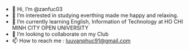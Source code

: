 - 👋 Hi, I’m @zanfuc03
- 👀 I’m interested in studying everthing made me happy and relaxing.
- 🌱 I’m currently learning English, Information of Technology at HO CHI MINH CITY OPEN UNIVERSITY
- 💞️ I’m looking to collaborate on my Club
- 📫 How to reach me : luuvanphuc91@gmail.com

<!---
zanfuc03/zanfuc03 is a ✨ special ✨ repository because its `README.md` (this file) appears on your GitHub profile.
You can click the Preview link to take a look at your changes.
--->
